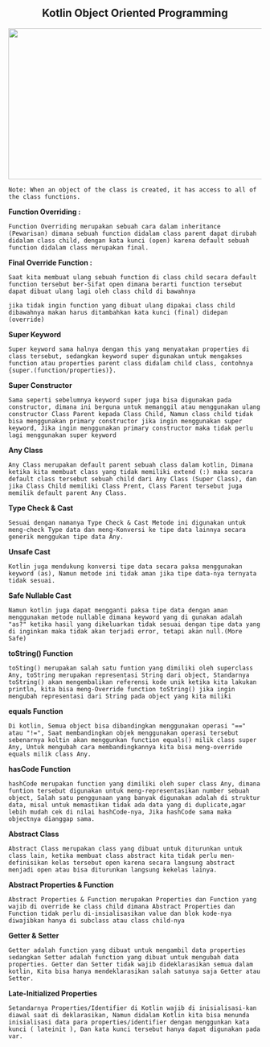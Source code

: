 <h2 align="center">Kotlin Object Oriented Programming</h2>
<p align="center"><img src="https://developer.android.com/static/images/cluster-illustrations/kotlin-hero.svg" alt="" width="750" height="300"></p>

`Note: When an object of the class is created, it has access to all of the class functions.`


**Function Overriding :**

`Function Overriding merupakan sebuah cara dalam inheritance (Pewarisan) dimana sebuah function didalam class parent dapat dirubah didalam class child, dengan kata kunci (open) karena default sebuah function didalam class merupakan final.`


**Final Override Function :**

`Saat kita membuat ulang sebuah function di class child secara default function tersebut ber-Sifat open dimana berarti function tersebut dapat dibuat ulang lagi oleh class child di bawahnya `

`jika tidak ingin function yang dibuat ulang dipakai class child dibawahnya makan harus ditambahkan kata kunci (final) didepan (override)`

**Super Keyword**

`Super keyword sama halnya dengan this yang menyatakan properties di class tersebut, sedangkan keyword super digunakan untuk mengakses function atau properties parent class didalam child class, contohnya {super.(function/properties)}.`


**Super Constructor**

`Sama seperti sebelumnya keyword super juga bisa digunakan pada constructor, dimana ini berguna untuk memanggil atau menggunakan ulang constructor Class Parent kepada Class Child, Namun class child tidak bisa menggunakan primary constructor jika ingin menggunakan super keyword, Jika ingin menggunakan primary constructor maka tidak perlu lagi menggunakan super keyword`

**Any Class**

`Any Class merupakan default parent sebuah class dalam kotlin, Dimana ketika kita membuat class yang tidak memiliki extend (:) maka secara default class tersebut sebuah child dari Any Class (Super Class), dan jika Class Child memiliki Class Prent, Class Parent tersebut juga memilik default parent Any Class.`

**Type Check & Cast**

`Sesuai dengan namanya Type Check & Cast Metode ini digunakan untuk meng-check Type data dan meng-Konversi ke tipe data lainnya secara generik menggukan tipe data Any.`

**Unsafe Cast**

`Kotlin juga mendukung konversi tipe data secara paksa menggunakan keyword (as), Namun metode ini tidak aman jika tipe data-nya ternyata tidak sesuai.`

**Safe Nullable Cast**

`Namun kotlin juga dapat mengganti paksa tipe data dengan aman menggunakan metode nullable dimana keyword yang di gunakan adalah "as?" ketika hasil yang dikeluarkan tidak sesuai dengan tipe data yang di inginkan maka tidak akan terjadi error, tetapi akan null.(More Safe)`

**toString() Function**

`toSting() merupakan salah satu funtion yang dimiliki oleh superclass Any, toString merupakan representasi String dari object, Standarnya toString() akan mengembalikan referensi kode unik ketika kita lakukan println, kita bisa meng-Override function toString() jika ingin mengubah representasi dari String pada object yang kita miliki`

**equals Function**

`Di kotlin, Semua object bisa dibandingkan menggunakan operasi "==" atau "!=", Saat membandingkan objek menggunakan operasi tersebut sebenarnya koltin akan menggunkan function equals() milik class super Any, Untuk mengubah cara membandingkannya kita bisa meng-override equals milik class Any.`

**hasCode Function**

`hashCode merupakan function yang dimiliki oleh super class Any, dimana funtion tersebut digunakan untuk meng-representasikan number sebuah object, Salah satu penggunaan yang banyak digunakan adalah di struktur data, misal untuk memastikan tidak ada data yang di duplicate,agar lebih mudah cek di nilai hashCode-nya, Jika hashCode sama maka objectnya dianggap sama.` 

**Abstract Class**

`Abstract Class merupakan class yang dibuat untuk diturunkan untuk class lain, ketika membuat class abstract kita tidak perlu men-definisikan kelas tersebut open karena secara langsung abstract menjadi open atau bisa diturunkan langsung kekelas lainya.`

**Abstract Properties & Function**

`Abstract Properties & Function merupakan Properties dan Function yang wajib di override ke class child dimana Abstract Properties dan Function tidak perlu di-insialisasikan value dan blok kode-nya diwajibkan hanya di subclass atau class child-nya`

**Getter & Setter**

`Getter adalah function yang dibuat untuk mengambil data properties sedangkan Setter adalah function yang dibuat untuk mengubah data properties.
Getter dan Setter tidak wajib dideklarasikan semua dalam kotlin, Kita bisa hanya mendeklarasikan salah satunya saja Getter atau Setter.`

**Late-Initialized Properties**

`Setandarnya Properties/Identifier di Kotlin wajib di inisialisasi-kan diawal saat di deklarasikan, Namun didalam Kotlin kita bisa menunda inisialisasi data para properties/identifier dengan menggunkan kata kunci ( lateinit ), Dan kata kunci tersebut hanya dapat digunakan pada var.`